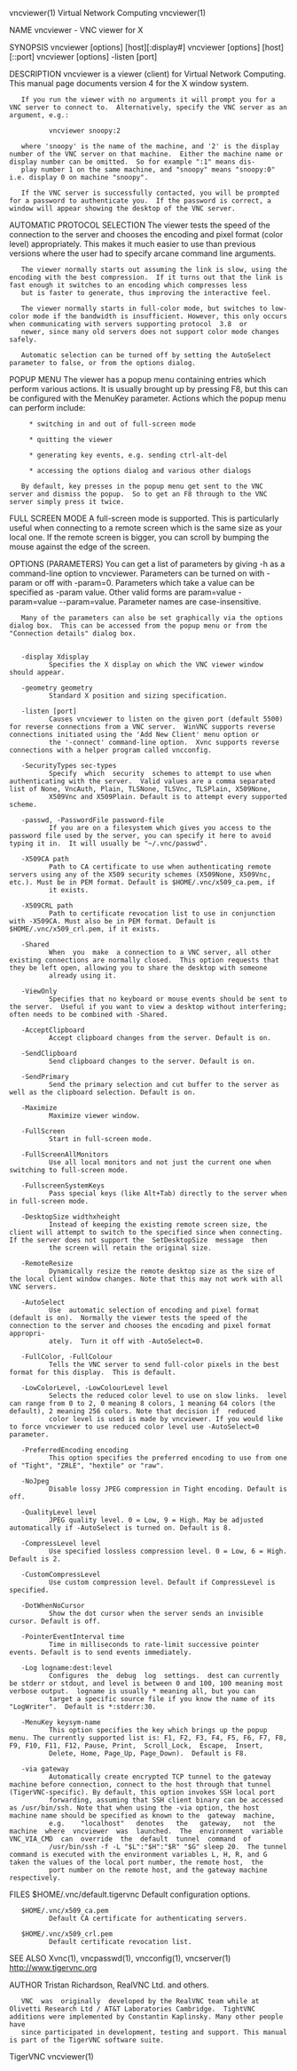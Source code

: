 vncviewer(1)                                                                              Virtual Network Computing                                                                              vncviewer(1)



NAME
       vncviewer - VNC viewer for X

SYNOPSIS
       vncviewer [options] [host][:display#]
       vncviewer [options] [host][::port]
       vncviewer [options] -listen [port]

DESCRIPTION
       vncviewer is a viewer (client) for Virtual Network Computing.  This manual page documents version 4 for the X window system.

       If you run the viewer with no arguments it will prompt you for a VNC server to connect to.  Alternatively, specify the VNC server as an argument, e.g.:

              vncviewer snoopy:2

       where 'snoopy' is the name of the machine, and '2' is the display number of the VNC server on that machine.  Either the machine name or display number can be omitted.  So for example ":1" means dis-
       play number 1 on the same machine, and "snoopy" means "snoopy:0" i.e. display 0 on machine "snoopy".

       If the VNC server is successfully contacted, you will be prompted for a password to authenticate you.  If the password is correct, a window will appear showing the desktop of the VNC server.


AUTOMATIC PROTOCOL SELECTION
       The viewer tests the speed of the connection to the server and chooses the encoding and pixel format (color level) appropriately.  This makes it much easier to use than previous versions  where  the
       user had to specify arcane command line arguments.

       The viewer normally starts out assuming the link is slow, using the encoding with the best compression.  If it turns out that the link is fast enough it switches to an encoding which compresses less
       but is faster to generate, thus improving the interactive feel.

       The viewer normally starts in full-color mode, but switches to low-color mode if the bandwidth is insufficient. However, this only occurs when communicating with servers supporting protocol  3.8  or
       newer, since many old servers does not support color mode changes safely.

       Automatic selection can be turned off by setting the AutoSelect parameter to false, or from the options dialog.


POPUP MENU
       The  viewer  has  a  popup  menu containing entries which perform various actions.  It is usually brought up by pressing F8, but this can be configured with the MenuKey parameter.  Actions which the
       popup menu can perform include:

         * switching in and out of full-screen mode

         * quitting the viewer

         * generating key events, e.g. sending ctrl-alt-del

         * accessing the options dialog and various other dialogs

       By default, key presses in the popup menu get sent to the VNC server and dismiss the popup.  So to get an F8 through to the VNC server simply press it twice.


FULL SCREEN MODE
       A full-screen mode is supported.  This is particularly useful when connecting to a remote screen which is the same size as your local one. If the remote screen is bigger, you can scroll  by  bumping
       the mouse against the edge of the screen.


OPTIONS (PARAMETERS)
       You can get a list of parameters by giving -h as a command-line option to vncviewer.  Parameters can be turned on with -param or off with -param=0.  Parameters which take a value can be specified as
       -param value.  Other valid forms are param=value -param=value --param=value.  Parameter names are case-insensitive.

       Many of the parameters can also be set graphically via the options dialog box.  This can be accessed from the popup menu or from the "Connection details" dialog box.


       -display Xdisplay
              Specifies the X display on which the VNC viewer window should appear.

       -geometry geometry
              Standard X position and sizing specification.

       -listen [port]
              Causes vncviewer to listen on the given port (default 5500) for reverse connections from a VNC server.  WinVNC supports reverse connections initiated using the 'Add New Client' menu option or
              the '-connect' command-line option.  Xvnc supports reverse connections with a helper program called vncconfig.

       -SecurityTypes sec-types
              Specify  which  security  schemes to attempt to use when authenticating with the server.  Valid values are a comma separated list of None, VncAuth, Plain, TLSNone, TLSVnc, TLSPlain, X509None,
              X509Vnc and X509Plain. Default is to attempt every supported scheme.

       -passwd, -PasswordFile password-file
              If you are on a filesystem which gives you access to the password file used by the server, you can specify it here to avoid typing it in.  It will usually be "~/.vnc/passwd".

       -X509CA path
              Path to CA certificate to use when authenticating remote servers using any of the X509 security schemes (X509None, X509Vnc, etc.). Must be in PEM format. Default is $HOME/.vnc/x509_ca.pem, if
              it exists.

       -X509CRL path
              Path to certificate revocation list to use in conjunction with -X509CA. Must also be in PEM format. Default is $HOME/.vnc/x509_crl.pem, if it exists.

       -Shared
              When  you  make  a connection to a VNC server, all other existing connections are normally closed.  This option requests that they be left open, allowing you to share the desktop with someone
              already using it.

       -ViewOnly
              Specifies that no keyboard or mouse events should be sent to the server.  Useful if you want to view a desktop without interfering; often needs to be combined with -Shared.

       -AcceptClipboard
              Accept clipboard changes from the server. Default is on.

       -SendClipboard
              Send clipboard changes to the server. Default is on.

       -SendPrimary
              Send the primary selection and cut buffer to the server as well as the clipboard selection. Default is on.

       -Maximize
              Maximize viewer window.

       -FullScreen
              Start in full-screen mode.

       -FullScreenAllMonitors
              Use all local monitors and not just the current one when switching to full-screen mode.

       -FullscreenSystemKeys
              Pass special keys (like Alt+Tab) directly to the server when in full-screen mode.

       -DesktopSize widthxheight
              Instead of keeping the existing remote screen size, the client will attempt to switch to the specified since when connecting. If the server does not support the  SetDesktopSize  message  then
              the screen will retain the original size.

       -RemoteResize
              Dynamically resize the remote desktop size as the size of the local client window changes. Note that this may not work with all VNC servers.

       -AutoSelect
              Use  automatic selection of encoding and pixel format (default is on).  Normally the viewer tests the speed of the connection to the server and chooses the encoding and pixel format appropri-
              ately.  Turn it off with -AutoSelect=0.

       -FullColor, -FullColour
              Tells the VNC server to send full-color pixels in the best format for this display.  This is default.

       -LowColorLevel, -LowColourLevel level
              Selects the reduced color level to use on slow links.  level can range from 0 to 2, 0 meaning 8 colors, 1 meaning 64 colors (the default), 2 meaning 256 colors. Note that decision if  reduced
              color level is used is made by vncviewer. If you would like to force vncviewer to use reduced color level use -AutoSelect=0 parameter.

       -PreferredEncoding encoding
              This option specifies the preferred encoding to use from one of "Tight", "ZRLE", "hextile" or "raw".

       -NoJpeg
              Disable lossy JPEG compression in Tight encoding. Default is off.

       -QualityLevel level
              JPEG quality level. 0 = Low, 9 = High. May be adjusted automatically if -AutoSelect is turned on. Default is 8.

       -CompressLevel level
              Use specified lossless compression level. 0 = Low, 6 = High. Default is 2.

       -CustomCompressLevel
              Use custom compression level. Default if CompressLevel is specified.

       -DotWhenNoCursor
              Show the dot cursor when the server sends an invisible cursor. Default is off.

       -PointerEventInterval time
              Time in milliseconds to rate-limit successive pointer events. Default is to send events immediately.

       -Log logname:dest:level
              Configures  the  debug  log  settings.  dest can currently be stderr or stdout, and level is between 0 and 100, 100 meaning most verbose output.  logname is usually * meaning all, but you can
              target a specific source file if you know the name of its "LogWriter".  Default is *:stderr:30.

       -MenuKey keysym-name
              This option specifies the key which brings up the popup menu. The currently supported list is: F1, F2, F3, F4, F5, F6, F7, F8, F9, F10, F11, F12, Pause, Print,  Scroll_Lock,  Escape,  Insert,
              Delete, Home, Page_Up, Page_Down).  Default is F8.

       -via gateway
              Automatically create encrypted TCP tunnel to the gateway machine before connection, connect to the host through that tunnel (TigerVNC-specific). By default, this option invokes SSH local port
              forwarding, assuming that SSH client binary can be accessed as /usr/bin/ssh. Note that when using the -via option, the host machine name should be specified as known to the  gateway  machine,
              e.g.    "localhost"   denotes   the   gateway,   not  the  machine  where  vncviewer  was  launched.  The  environment  variable  VNC_VIA_CMD  can  override  the  default  tunnel  command  of
              /usr/bin/ssh -f -L "$L":"$H":"$R" "$G" sleep 20.  The tunnel command is executed with the environment variables L, H, R, and G taken the values of the local port number, the remote host,  the
              port number on the remote host, and the gateway machine respectively.


FILES
       $HOME/.vnc/default.tigervnc
              Default configuration options.

       $HOME/.vnc/x509_ca.pem
              Default CA certificate for authenticating servers.

       $HOME/.vnc/x509_crl.pem
              Default certificate revocation list.


SEE ALSO
       Xvnc(1), vncpasswd(1), vncconfig(1), vncserver(1)
       http://www.tigervnc.org


AUTHOR
       Tristan Richardson, RealVNC Ltd. and others.

       VNC  was  originally  developed by the RealVNC team while at Olivetti Research Ltd / AT&T Laboratories Cambridge.  TightVNC additions were implemented by Constantin Kaplinsky. Many other people have
       since participated in development, testing and support. This manual is part of the TigerVNC software suite.



TigerVNC                                                                                                                                                                                         vncviewer(1)
